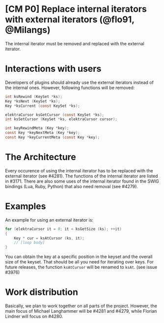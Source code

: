 # [CM P0] Replace internal iterators with external iterators (@flo91, @Milangs)

The internal iterator must be removed and replaced with the external iterator.

# Interactions with users

Developers of plugins should already use the external iterators instead of the internal ones. However, following functions will be removed:

```C
int ksRewind (KeySet *ks);
Key *ksNext (KeySet *ks);
Key *ksCurrent (const KeySet *ks);

elektraCursor ksGetCursor (const KeySet *ks);
int ksSetCursor (KeySet *ks, elektraCursor cursor);

int keyRewindMeta (Key *key);
const Key *keyNextMeta (Key *key);
const Key *keyCurrentMeta (const Key *key);
```

# The Architecture

Every occurence of using the internal iterator has to be replaced with the external iterator (see #4281).
The functions of the internal iterator are listed in #3171.
There are also some uses of the internal iterator found in the SWIG bindings (Lua, Ruby, Python) that also need removal (see #4279).

# Examples

An example for using an external iterator is:

```c
for (elektraCursor it = 0; it < ksGetSize (ks); ++it)
{
    Key * cur = ksAtCursor (ks, it);
    // [loop body]
}
```

You can obtain the key at a specific position in the keyset and the overall size of the keyset.
That should be all you need for iterating over keys.
For future releases, the function `ksAtCursor` will be renamed to `ksAt`. (see issue #3976)

# Work distribution

Basically, we plan to work together on all parts of the project.
However, the main focus of Michael Langhammer will be #4281 and #4279, while Florian Lindner will focus on #4280.
